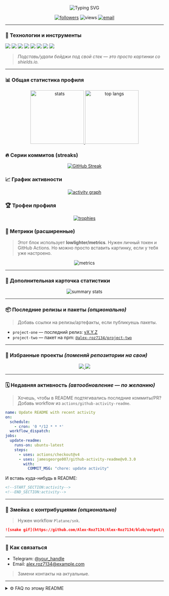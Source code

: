 <!-- Профильное README для https://github.com/Alex-Roz7134  -->

<p align="center">
  <img src="https://readme-typing-svg.demolab.com?font=JetBrains+Mono&size=24&pause=1200&center=true&vCenter=true&width=800&lines=Привет!+Я+Alex-Roz7134;Пишу+код,+учу+новое,+делаю+проекты;Ниже+—+куча+живой+статистики+по+GitHub" alt="Typing SVG" />
</p>

<p align="center">
  <a href="https://github.com/Alex-Roz7134?tab=followers"><img src="https://img.shields.io/github/followers/Alex-Roz7134?label=Followers&logo=github" alt="followers" /></a>
  <img src="https://komarev.com/ghpvc/?username=Alex-Roz7134&style=flat&label=Profile+views" alt="views" />
  <a href="mailto:alex.roz7134@example.com"><img src="https://img.shields.io/badge/Email-Contact-informational?logo=gmail" alt="email" /></a>
</p>

---

### 🚀 Технологии и инструменты

<p>
  <img src="https://img.shields.io/badge/Code-JavaScript-informational?logo=javascript" />
  <img src="https://img.shields.io/badge/Code-TypeScript-informational?logo=typescript" />
  <img src="https://img.shields.io/badge/Code-Python-informational?logo=python" />
  <img src="https://img.shields.io/badge/Front-End-React-informational?logo=react" />
  <img src="https://img.shields.io/badge/Back-End-Node.js-informational?logo=node.js" />
  <img src="https://img.shields.io/badge/Tools-Docker-informational?logo=docker" />
  <img src="https://img.shields.io/badge/CI-CD-informational?logo=githubactions" />
  <img src="https://img.shields.io/badge/DB-PostgreSQL-informational?logo=postgresql" />
</p>

> *Подставь/удали бейджи под свой стек — это просто картинки со shields.io.*

---

### 📊 Общая статистика профиля

<p align="center">
  <a href="https://github.com/anuraghazra/github-readme-stats">
    <img height="170" src="https://github-readme-stats.vercel.app/api?username=Alex-Roz7134&show_icons=true&include_all_commits=true&rank_icon=percentile&hide_border=true&theme=tokyonight" alt="stats" />
  </a>
  <a href="https://github.com/anuraghazra/github-readme-stats">
    <img height="170" src="https://github-readme-stats.vercel.app/api/top-langs/?username=Alex-Roz7134&layout=compact&langs_count=10&hide_border=true&theme=tokyonight" alt="top langs" />
  </a>
</p>

### 🔥 Серии коммитов (streaks)

<p align="center">
  <a href="https://git.io/streak-stats">
    <img src="https://streak-stats.demolab.com?user=Alex-Roz7134&mode=weekly&hide_border=true&theme=tokyonight" alt="GitHub Streak" />
  </a>
</p>

### 📈 График активности

<p align="center">
  <a href="https://github.com/Ashutosh00710/github-readme-activity-graph">
    <img src="https://github-readme-activity-graph.vercel.app/graph?username=Alex-Roz7134&hide_border=true&area=true&theme=tokyo-night" alt="activity graph" />
  </a>
</p>

### 🏆 Трофеи профиля

<p align="center">
  <a href="https://github.com/ryo-ma/github-profile-trophy">
    <img src="https://github-profile-trophy.vercel.app/?username=Alex-Roz7134&no-frame=true&no-bg=true&row=1&column=8&theme=tokyonight" alt="trophies" />
  </a>
</p>

### 🧮 Метрики (расширенные)

> Этот блок использует **lowlighter/metrics**. Нужен личный токен и GitHub Actions. Но можно просто вставить картинку, если у тебя уже настроено.

<p align="center">
  <img src="https://metrics.lecoq.io/Alex-Roz7134?template=classic&isocalendar=1&languages=1&lines=1&followup=1&achievements=1&isocalendar.duration=half-year&languages.limit=8&languages.sections=most-used&languages.indepth=true&languages.threshold=0%25&config.timezone=UTC&config.theme=tokyonight" alt="metrics" />
</p>

---

### 🧾 Дополнительная карточка статистики

<p align="center">
  <img src="https://github-profile-summary-cards.vercel.app/api/cards/stats?username=Alex-Roz7134&theme=tokyonight" alt="summary stats" />
</p>

---

### 📦 Последние релизы и пакеты *(опционально)*

> Добавь ссылки на релизы/артефакты, если публикуешь пакеты.

* `project-one` — последний релиз: [vX.Y.Z](https://github.com/Alex-Roz7134/project-one/releases)
* `project-two` — пакет на npm: [`@alex-roz7134/project-two`](https://www.npmjs.com/package/@alex-roz7134/project-two)

---

### 📌 Избранные проекты *(поменяй репозитории на свои)*

<p align="center">
  <a href="https://github.com/Alex-Roz7134/awesome-project">
    <img src="https://github-readme-stats.vercel.app/api/pin/?username=Alex-Roz7134&repo=awesome-project&hide_border=true&theme=tokyonight" />
  </a>
  <a href="https://github.com/Alex-Roz7134/another-cool-repo">
    <img src="https://github-readme-stats.vercel.app/api/pin/?username=Alex-Roz7134&repo=another-cool-repo&hide_border=true&theme=tokyonight" />
  </a>
</p>

---

### 🗓️ Недавняя активность *(автообновление — по желанию)*

> Хочешь, чтобы в README подтягивались последние коммиты/PR? Добавь workflow из `actions/github-activity-readme`.

```yaml
name: Update README with recent activity
on:
  schedule:
    - cron: '0 */12 * * *'
  workflow_dispatch:
jobs:
  update-readme:
    runs-on: ubuntu-latest
    steps:
      - uses: actions/checkout@v4
      - uses: jamesgeorge007/github-activity-readme@v0.3.0
        with:
          COMMIT_MSG: "chore: update activity"
```

И вставь куда-нибудь в README:

```markdown
<!--START_SECTION:activity-->
<!--END_SECTION:activity-->
```

---

### 🐍 Змейка с контрибуциями *(опционально)*

> Нужен workflow `Platane/snk`.

```md
![snake gif](https://github.com/Alex-Roz7134/Alex-Roz7134/blob/output/github-contribution-grid-snake.svg)
```

---

### 💬 Как связаться

* Telegram: [@your\_handle](https://t.me/your_handle)
* Email: [alex.roz7134@example.com](mailto:alex.roz7134@example.com)

> Замени контакты на актуальные.

---

<details>
  <summary>⚙️ FAQ по этому README</summary>

* Все «живые» картинки берут данные автоматически — просто оставь свой `username`.
* Если некоторые сервисы не грузятся (например, лимит на Vercel), попробуй их форки или свои деплои.
* Бейджи можно генерировать на [https://shields.io](https://shields.io) — меняй текст и `logo` по вкусу.

</details>
